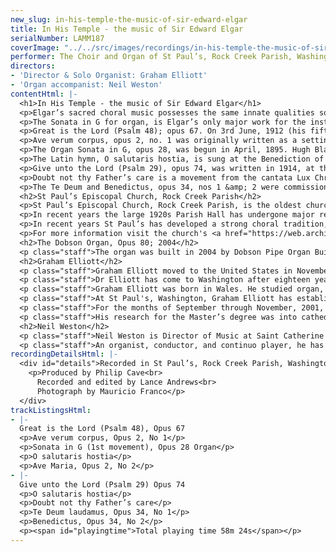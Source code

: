 ```yaml
---
new_slug: in-his-temple-the-music-of-sir-edward-elgar
title: In His Temple - the music of Sir Edward Elgar
serialNumber: LAMM187
coverImage: "../../src/images/recordings/in-his-temple-the-music-of-sir-edward-elgar.jpg"
performer: The Choir and Organ of St Paul’s, Rock Creek Parish, Washington DC USA
directors:
- 'Director & Solo Organist: Graham Elliott'
- 'Organ accompanist: Neil Weston'
contentHtml: |-
  <h1>In His Temple - the music of Sir Edward Elgar</h1>
  <p>Elgar’s sacred choral music possesses the same innate qualities so admired today in his orchestral music, namely an unerring sense for musical development and drama, allied to a glorious ear for melody. This selection follows him from early settings for the Roman Catholic liturgy, written after he had succeeded his father as organist at St George’s Church in Worcester, right through to his heyday as the Master of the King’s Musik, and laureate of the Empire, commissioned to write powerful settings such as Give unto the Lord for St Paul’s Cathedral in 1914.</p>
  <p>The Sonata in G for organ, is Elgar’s only major work for the instrument. Structurally, it represents those works which first marked Elgar’s maturity as a composer, and established his national and international status. Although written for the much larger organ in Worcester Cathedral, it also demonstrates that the relatively modest new organ in St Paul’s is capable of remarkable versatility.</p>
  <p>Great is the Lord (Psalm 48); opus 67. On 3rd June, 1912 (his fifty-fifth birthday), Elgar went to London’s Temple Church to hear Walford Davies try out this big anthem with words drawn from Psalm 48. The work had been written two years earlier, soon after the Violin Concerto, opus 61. It has some close associations with the concerto, with the opening instrumental motif closely following the primary subject of the concerto’s first movement. A further prominent figure from the beginning and end of the anthem is closely related to a theme in the Finale of the concerto. The anthem was given its first public performance in Westminster Abbey, in July, 1912, at a service to commemorate the 250th anniversary of the Royal Society. The work is for six-part choir and bass (baritone) solo.</p>
  <p>Ave verum corpus, opus 2, no. 1 was originally written as a setting of the Pie Jesu, in memory of William Allen, Worcester attorney for whom Elgar worked as a fifteen-year old. Elgar arranged it as a setting of Ave verum corpus for publication in 1902, as a setting alternating soprano or tenor solos with choral verses.</p>
  <p>The Organ Sonata in G, opus 28, was begun in April, 1895. Hugh Blair, the organist of Worcester Cathedral, had requested a new work to be played in the cathedral at a service to be attended by a party of American musicians in July of that year. Elgar resolved to write a four-movement sonata on a symphonic scale. The work was an important opportunity to continue Elgar’s rapidly maturing musical development, testing his skills in handling a large-scale symphonic structure without the added complexity of a large orchestra, allowing him to concentrate on horizontal development. The first movement opens grandly in G major with a theme reminiscent of his ballad for chorus and orchestra, The Black Knight, begun in 1892, and a most important work in the maturing art of this self-taught composer. The second subject is a pastoral and lyrical utterance in in compound triple time.</p>
  <p>The Latin hymn, O salutaris hostia, is sung at the Benediction of the Blessed Sacrament. Elgar’s settings date from the 1880s, when he was struggling to make a living as a provincial musician in his native Worcester and playing the organ in St George’s Roman Catholic Church. These works for choir and organ represent the simple style favored in the Catholic tradition of the time. The Ave Maria, opus 2, no 2, is a companion piece to Ave verum. A more substantial piece than its companion, it is dedicated to the wife of Elgar’s close Worcester friend, Hubert Leicester.</p>
  <p>Give unto the Lord (Psalm 29), opus 74, was written in 1914, at the request of Sir George Martin, organist of St Paul’s Cathedral, and dedicated to him. The work was first performed at the annual festival of the Sons of the Clergy. It is scored for orchestra, organ and choir. The dramatic text is interpreted in splendid fashion, with memorable moments representing the breaking cedar trees and the shaken wilderness, contrasted with the serene B minor of ‘In His Temple’.</p>
  <p>Doubt not thy Father’s care is a movement from the cantata Lux Christi (The Light of Life), opus 29, and dating from 1895. The libretto is by The Revd E. Capel-Cure. The movement is scored for soprano and alto in the key of d minor. The delicate movement is typified by felicitous use of alternative phrases between the two voices.</p>
  <p>The Te Deum and Benedictus, opus 34, nos 1 &amp; 2 were commissioned for the performance at the opening service of the 1897 Three Choirs Festival at Hereford Cathedral. The commission was given by George Robertson Sinclair, the cathedral organist, and friend and colleague of Elgar. Sinclair is immortalized - along with his bulldog, Dan - as G.R.S. in the Enigma Variations. The canticles are dedicated to Sinclair, and scored for orchestra or organ. The introduction to the Te Deum is archetypal Elgar nobilmente, leading to a thrilling choral explosion at the opening We praise Thee, O God. The symphonic treatment of themes and recapitulations is reminiscent of the first movement of the Organ Sonata, with the final pages of the Gloria to the Benedictus recalling the nobilmente utterances which heralded the Te Deum.</p>
  <h2>St Paul’s Episcopal Church, Rock Creek Parish</h2>
  <p>St Paul’s Episcopal Church, Rock Creek Parish, is the oldest church in the Nation’s Capital. Indeed, it was founded long before Washington itself. The church records date from 1712, and the present building dates in part from 1725, and so may safely be described as one of the oldest buildings in the city. In 1719 it was endowed by Colonel Bradford with a glebe of 100 acres “whereon is timber for building said chappell and necessary houses for a glebe for the use of present and future ministers … forever.” The churchyard remains a wonderful oasis in the city of Washington, with its rolling hills, lily pond, specimen trees and rich variety of monuments.</p>
  <p>In recent years the large 1920s Parish Hall has undergone major refurbishment and expansion to emerge as the St Paul’s Center. At the same time the historic church has had its first thorough restoration in a hundred years. The building is a special treasure, with its simple classical lines reminiscent of Wren’s post-Great Fire city of London churches. Indeed, it is interesting to reflect that St Paul’s was being established in its present form at the time that its then Mother Church, St Paul’s Cathedral in London, England, was being built. St Paul’s Cathedral was indeed the ‘mother church’ until American Independence in 1776, since the bishops of London held, in colonial times, authority over this area.</p>
  <p>In recent years St Paul’s has developed a strong choral tradition, with a significant emphasis on the growing music and arts outreach. The small professional choir enjoys an unmatched acoustic at St Paul’s, and the music is now further enriched by the fine new Dobson organ, installed in 2004 as part of the restoration and reordering of the church.</p>
  <p>For more information visit the church's <a href="https://web.archive.org/web/20120408111652/http://www.rockcreekparish.org/">website</a>.</p>
  <h2>The Dobson Organ, Opus 80; 2004</h2>
  <p class="staff">The organ was built in 2004 by Dobson Pipe Organ Builders Ltd of Lake City, Iowa USA. It was conceived as a true romantic instrument: one that still respects traditional chorus building, employs a wide range of foundation tone, and thinks like a large organ even though it is relatively small.</p>
  <h2>Graham Elliott</h2>
  <p class="staff">Graham Elliott moved to the United States in November, 1999, to take up the appointment as Director of Music at St Paul’s Episcopal Church, Rock Creek Parish, in Washington, DC. St Paul’s is the oldest church in the city, founded in 1712. The present building is set in one hundred acres of church land and dates from the first half of the eighteenth century.</p>
  <p class="staff">Dr Elliott has come to Washington after eighteen years as Master of the Music at Chelmsford Cathedral. There he established the choral Foundation with an international reputation. He secured the daily choral services, and helped to raise the endowment to establish choral bursaries, and to build the two fine Mander organs. In addition to his cathedral work, Dr Elliott established an international annual arts festival. He was also professor at the Guildhall School of Music in London, and lectured and examined in the music department of Anglia University.</p>
  <p class="staff">Graham Elliott was born in Wales. He studied organ, during his school years, with Dr Melville Cook, at Hereford Cathedral. He subsequently spent a year as a composition and organ scholar at The Royal Academy of Music. From there he went to be Organ Student at St George’s Chapel, in Windsor Castle.</p>
  <p class="staff">At St Paul's, Washington, Graham Elliott has established a new week-long multifaceted Festival of the Arts, making use of the historic church, the large St Paul’s Center auditorium, and the extensive hundred acre Glebe. He formulated the plans for building two new organs, and for a wide-ranging arts and educational outreach program. He has been active in a ‘silent’ campaign to raise the funds for the organs, as well as raising the considerable sums for the annual Festival. The first of the organs was completed in time for the 2004 Rock Creek Festival, when the restored historic church was used for the first time. The first CD recording of the St Paul’s Choir was published on the Lammas label in 2002, titled So Come to Him.</p>
  <p class="staff">For the months of September through November, 2001, he was 'on loan' to the National Cathedral as Acting Choirmaster. In that capacity he directed the choirs at the National Prayer Service on 14th September, which was broadcast worldwide. He also directed the music, and composed a special anthem, for the dedication of the final stained glass window in the Cathedral.</p>
  <p class="staff">His research for the Master’s degree was into cathedral music in Britain in the 19th century. His doctoral research was into the music of Benjamin Britten. The results of this work will shortly appear in a book to be published by Oxford University Press, entitled Benjamin Britten: The Spiritual Dimension. Publication is due in the latter part of 2005.</p>
  <h2>Neil Weston</h2>
  <p class="staff">Neil Weston is Director of Music at Saint Catherine of Siena Catholic Church in Great Falls, VA, and Principal Organist at Temple Sinai in Washington, DC. A native of England, he studied at the Universities of Oxford and London, and the Royal Academy of Music, and spent four years as Assistant Master of the Music at Chelmsford Cathedral before moving to the United States in early 2000.</p>
  <p class="staff">An organist, conductor, and continuo player, he has performed all over the world and appeared on numerous TV and radio broadcasts, and CD recordings. His performance style has been described by Musicweb as "exuding confidence, clarity, and precision;" the American Record Guide has complimented his "admirable playing," and the Organ Magazine has praised his "superb performances."</p>
recordingDetailsHtml: |-
  <div id="details">Recorded in St Paul’s, Rock Creek Parish, Washington DC USA on 2nd, 4th and 5th March 2005 by kind permission of the Rector
    <p>Produced by Philip Cave<br>
      Recorded and edited by Lance Andrews<br>
      Photograph by Mauricio Franco</p>
  </div>
trackListingsHtml:
- |-
  Great is the Lord (Psalm 48), Opus 67
  <p>Ave verum corpus, Opus 2, No 1</p>
  <p>Sonata in G (1st movement), Opus 28 Organ</p>
  <p>O salutaris hostia</p>
  <p>Ave Maria, Opus 2, No 2</p>
- |-
  Give unto the Lord (Psalm 29) Opus 74
  <p>O salutaris hostia</p>
  <p>Doubt not thy Father’s care</p>
  <p>Te Deum laudamus, Opus 34, No 1</p>
  <p>Benedictus, Opus 34, No 2</p>
  <p><span id="playingtime">Total playing time 58m 24s</span></p>
---
```


